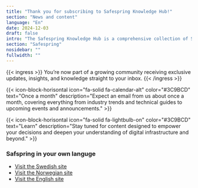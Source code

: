 ```yaml
---
title: "Thank you for subscribing to Safespring Knowledge Hub!"
section: "News and content"
language: "En"
date: 2024-12-03
draft: false
intro: "The Safespring Knowledge Hub is a comprehensive collection of Safespring's materials and resources, including webcasts, white papers, blogs, tech updates, and solution briefs."
section: "Safespring"
nosidebar: ""
fullwidth: ""
---
```


{{< ingress >}}
You’re now part of a growing community receiving exclusive updates, insights, and knowledge straight to your inbox. 
{{< /ingress >}}


{{< icon-block-horisontal icon="fa-solid fa-calendar-alt" color="#3C9BCD" text="Once a month" description="Expect an email from us about once a month, covering everything from industry trends and technical guides to upcoming events and announcements." >}}

{{< icon-block-horisontal icon="fa-solid fa-lightbulb-on" color="#3C9BCD" text="Learn" description="Stay tuned for content designed to empower your decisions and deepen your understanding of digital infrastructure and beyond." >}}

### Safspring in your own languge

- [Visit the Swedish site](/)
- [Visit the Norwegian site](/no)
- [Visit the English site](/en)